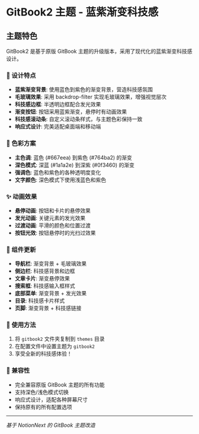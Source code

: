 # GitBook2 主题 - 蓝紫渐变科技感

## 主题特色

GitBook2 是基于原版 GitBook 主题的升级版本，采用了现代化的蓝紫渐变科技感设计。

### 🎨 设计特点

- **蓝紫渐变背景**: 使用蓝色到紫色的渐变背景，营造科技感氛围
- **毛玻璃效果**: 采用 backdrop-filter 实现毛玻璃效果，增强视觉层次
- **科技感边框**: 半透明边框配合发光效果
- **渐变按钮**: 按钮采用蓝紫渐变，悬停时有动画效果
- **科技感滚动条**: 自定义滚动条样式，与主题色彩保持一致
- **响应式设计**: 完美适配桌面端和移动端

### 🌈 色彩方案

- **主色调**: 蓝色 (#667eea) 到紫色 (#764ba2) 的渐变
- **深色模式**: 深蓝 (#1a1a2e) 到深紫 (#0f3460) 的渐变
- **强调色**: 蓝色和紫色的各种透明度变化
- **文字颜色**: 深色模式下使用浅蓝色和紫色

### ✨ 动画效果

- **悬停动画**: 按钮和卡片的悬停效果
- **发光动画**: 关键元素的发光效果
- **过渡动画**: 平滑的颜色和位置过渡
- **按钮光效**: 按钮悬停时的光扫过效果

### 📱 组件更新

- **导航栏**: 渐变背景 + 毛玻璃效果
- **侧边栏**: 科技感背景和边框
- **文章卡片**: 渐变悬停效果
- **搜索框**: 科技感输入框样式
- **底部菜单**: 渐变背景 + 发光效果
- **目录**: 科技感卡片样式
- **页脚**: 渐变背景 + 科技感链接

### 🚀 使用方法

1. 将 `gitbook2` 文件夹复制到 `themes` 目录
2. 在配置文件中设置主题为 `gitbook2`
3. 享受全新的科技感体验！

### 🎯 兼容性

- 完全兼容原版 GitBook 主题的所有功能
- 支持深色/浅色模式切换
- 响应式设计，适配各种屏幕尺寸
- 保持原有的所有配置选项

---

*基于 NotionNext 的 GitBook 主题改造*
